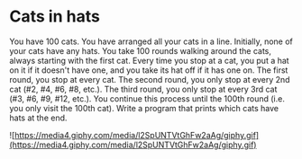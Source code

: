 # Cats in hats

You have 100 cats. You have arranged all your cats in a line. Initially, none of your cats have any hats. You take 100 rounds walking around the cats, always starting with the first cat. Every time you stop at a cat, you put a hat on it if it doesn't have one, and you take its hat off if it has one on. The first round, you stop at every cat. The second round, you only stop at every 2nd cat (#2, #4, #6, #8, etc.). The third round, you only stop at every 3rd cat (#3, #6, #9, #12, etc.). You continue this process until the 100th round (i.e. you only visit the 100th cat). Write a program that prints which cats have hats at the end.

![https://media4.giphy.com/media/l2SpUNTVtGhFw2aAg/giphy.gif](https://media4.giphy.com/media/l2SpUNTVtGhFw2aAg/giphy.gif)
